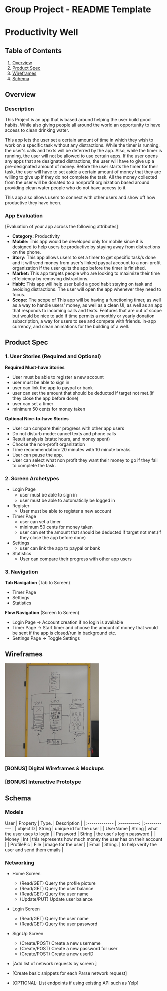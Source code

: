Group Project - README Template
===

# Productivity Well

## Table of Contents
1. [Overview](#Overview)
1. [Product Spec](#Product-Spec)
1. [Wireframes](#Wireframes)
2. [Schema](#Schema)

## Overview
### Description
This Project is an app that is based around helping the user build good habits. While also giving people all around the world an opportunity to have access to clean drinking water.

This app lets the user set a certain amount of time in which they wish to work on a specific task without any distractions. While the timer is running, the user's calls and texts will be deferred by the app. Also, while the timer is running, the user will not be allowed to use certain apps. If the user opens any apps that are designated distractions, the user will have to give up a pre-designated amount of money. Before the user starts the timer for their task, the user will have to set aside a certain amount of money that they are willing to give up if they do not complete the task. All the money collected from the user will be donated to a nonprofit orginization based around providing clean water people who do not have access to it.

This app also allows users to connect with other users and show off how productive they have been.

### App Evaluation
[Evaluation of your app across the following attributes]
- **Category:** Productivity
- **Mobile:** This app would be developed only for mobile since it is designed to help users be productive by staying away from distractions on the phone. 
- **Story:** This app allows users to set a timer to get specific task/s done and it will send money from user's linked paypal account to a non-profit organization if the user quits the app before the timer is finished.
- **Market:** This app targets people who are looking to maximize their time effeiciency by removing distractions.
- **Habit:** This app will help user build a good habit staying on task and avoiding distractions. The user will open the app whenever they need to focus.
- **Scope:** The scope of This app will be having a functioning timer, as well as a way to handle users' money, as well as a clean UI, as well as an app that responds to incoming calls and texts. Features that are out of scope but would be nice to add if time permits a monthly or yearly donation subscription, a way for users to see and compete with friends. in-app currency, and clean animations for the building of a well.

## Product Spec

### 1. User Stories (Required and Optional)

**Required Must-have Stories**
* User must be able to register a new account
* user must be able to sign in
* user can link the app to paypal or bank
* user can set the amount that should be deducted if target not met.(if they close the app before done)
* user can set a timer
* minimum 50 cents for money taken

**Optional Nice-to-have Stories**
* User can compare their progress with other app users
* Do not disturb mode: cancel texts and phone calls
* Result analysis (stats: hours, and money spent)
* Choose the non-profit organization
* Time recommendation: 20 minutes with 10 minute breaks
* User can pause the app.
* User can select what non profit they want their money to go if they fail  to complete the task.

### 2. Screen Archetypes

* Login Page
   * user must be able to sign in
   * user must be able to automaticlly be logged in
* Register
   * User must be able to register a new account
* Timer Page
   *  user can set a timer
   *  minimum 50 cents for money taken
   *  user can set the amount that should be deducted if target not met.(if they close the app before done)
* Settings
   * user can link the app to paypal or bank
* Statistics
   * User can compare their progress with other app users

### 3. Navigation

**Tab Navigation** (Tab to Screen)

* Timer Page
* Settings
* Statistics

**Flow Navigation** (Screen to Screen)

* Login Page -> Account creation if no login is available
* Timer Page -> Start timer and choose the amount of money that would be sent if the app is closed/run in background etc.
* Settings Page -> Toggle Settings
 
## Wireframes
<img src="https://github.com/Technically-International/Productivity-Well/blob/master/Images/wireframe.jpg" width="300" height="300">

### [BONUS] Digital Wireframes & Mockups

### [BONUS] Interactive Prototype

## Schema 
### Models
User
| Property       | Type.        | Description  |
| :------------- | :----------: | :----------- |
|  objectID      | String       | unique id for the user    |
|  UserName      | String       | what the user uses to login    |
|  Password      | String       | the user's login password |
|  Money         | Int          | this represents how much money the user has on their account |
|  ProfilePic    | File         | image for the user |
|  Email         | String.      | to help verify the user and send them emails |

### Networking

- Home Screen
  - (Read/GET) Query the profile picture
  - (Read/GET) Query the user balance
  - (Read/GET) Query the user name
  - (Update/PUT) Update user balance
- Login Screen
   - (Read/GET) Query the user name
   - (Read/GET) Query the user password
- SignUp Screen 
   - (Create/POST) Create a new username
   - (Create/POST) Create a new password for user
   - (Create/POST) Create a new userID
   
   
   
- [Add list of network requests by screen ]
- [Create basic snippets for each Parse network request]
- [OPTIONAL: List endpoints if using existing API such as Yelp]
